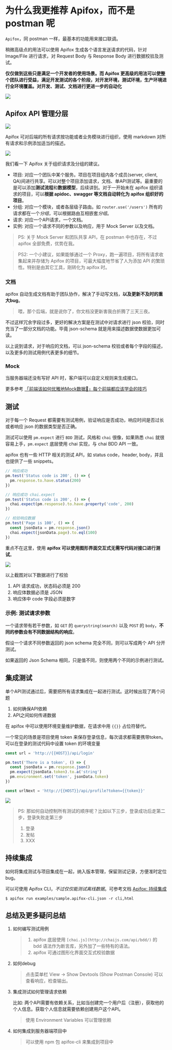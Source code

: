 # 为什么我更推荐 Apifox，而不是 postman 呢

`Apifox`，同 postman 一样，最基本的功能用来接口联调。

稍微高级点的用法可以使用 Apifox 生成各个语言发送请求的代码，针对 Image/File 进行请求，对 Request Body 与 Response Body 进行数据校验及测试。

**仅仅做到这些只是满足一个开发者的使用场景。而 Apifox 更高级的用法可以使整个团队进行受益，满足开发测试的各个阶段，对开发环境，测试环境，生产环境进行全环境覆盖。对开发、测试、文档进行更进一步的自动化**

![](https://cdn.jsdelivr.net/gh/shfshanyue/assets/2022-01-13/apifox.8afe66.webp)

## Apifox API 管理分层

![](https://cdn.jsdelivr.net/gh/shfshanyue/assets/2022-01-13/apifox%20api.5a9586.webp)

Apifox 可对后端的所有请求按功能或者业务模块进行组织，使用 markdown 对所有请求和示例添加适当的描述。

![](https://cdn.jsdelivr.net/gh/shfshanyue/assets/2022-01-13/clipboard-2357.2a5777.webp)

我们看一下 Apifox 关于组织请求及分组的建议。

+ 项目: 对应一个团队中某个服务。项目在项目组内各个成员(server, client, QA)间进行共享。可以对整个项目添加请求，文档、单API测试等。最重要的是可以添加**测试流程**和**数据模型**，后续讲到。对于一开始未在 apifox 组织请求的项目，可以**根据 apidoc、swagger 等文档自动转化为 apifox 组织好的项目**。
+ 分组: 对应一个模块，或者各层级子路由。如 `router.use('/users')` 所有的请求都在一个*分组*，可以根据路由互相嵌套*分组*。
+ 请求: 对应一个API请求，一个文档。
+ 实例: 对应一个请求不同的参数以及响应，用于 Mock Server 以及文档。

> PS: 关于 Mock Server 和团队共享 API，在 postman 中也存在，不过 apifox 全部免费，优势在我。

> PS2: 一个小建议，如果能够通过一个 Proxy，跑一遍项目，将所有请求收集起来并存储为 Apifox 的项目，可最大幅度地节省了人为添加 API 的繁琐性。特别是由其它工具，刚转化为 apifox 时。

### 文档

apifox 自动生成文档有助于团队协作，解决了手动写文档，**以及更新不及时的重大bug**。

> 喂，那个后端，就是说你了，你文档没更新害我白折腾了三天三夜。


不过这样冗余字段过多，更好的解决方案是在测试中对请求进行 json 校验，同时充当了一部分文档的功能。毕竟 json-schema 就是用来描述数据使数据更加可读。

以上说到请求，对于响应的文档，可以 json-schema 校验或者每个字段的描述，以及更多的测试用例代表更多的细节。

### Mock

当服务器端还没有写好 API 时，客户端可以自定义规则来生成接口。

更多参考 [「前端该如何优雅地Mock数据🏃」每个前端都应该学会的技巧](https://juejin.cn/post/7048916480032768013)

## 测试

对于每一个 Request 都需要有测试用例，验证响应是否成功，响应时间是否过长或者响应 json 的数据类型是否正确。

测试可以使用 `pm.expect` 进行 `BDD` 测试，风格和 `chai` 很像，如果熟悉 `chai` 就很容易上手，`pm.expect` 底层使用 chai 实现，与 chai BDD API 一致。

apifox 也有一些 HTTP 相关的测试 API，如 status code，header, body，并且也提供了一些 snippets。

```javascript
// 响应成功
pm.test('Status code is 200', () => {
  pm.response.to.have.status(200)
})

// 响应成功 chai.expect
pm.test('Status code is 200', () => {
  chai.expect(pm.response).to.have.property('code', 200)
})

// 校验响应数据
pm.test('Page is 100', () => {
  const jsonData = pm.response.json()
  chai.expect(jsonData.page).to.eql(100)
})
```

重点不在这里，使用 **apifox 可以使用图形界面交互式无需写代码对接口进行测试**。

![](https://cdn.jsdelivr.net/gh/shfshanyue/assets/2022-01-13/clipboard-5798.739b9c.webp)

以上截图对以下数据进行了校验

1. API 请求成功，状态码必须是 200
1. 响应体数据必须是 JSON
1. 响应体中 code 字段必须是数字

### 示例: 测试请求参数

一个请求带有若干参数，如 `GET` 的 `querystring(search)` 以及 `POST` 的 `body`，**不同的参数会有不同数据结构的响应**。

假设一个请求不同参数返回的 json schema 完全不同，则可以写成两个 API 分开测试。

如果返回的 Json Schema 相同，只是值不同，则使用两个不同的示例进行测试。

## 集成测试

单个API测试通过后，需要把所有请求集成在一起进行测试。这时候出现了两个问题

1. 如何确保API依赖
1. API之间如何传递数据

在 apifox 中可以使用环境变量维护数据，在请求中用 `{{}}` 占位符替代。

一个常见的场景是项目使用 token 来保存登录信息，每次请求都需要携带token。可以在登录的测试代码中设置 token 的环境变量

```javascript
const url = 'http://{{HOST}}/api/login'

pm.test('There is a token', () => {
  const jsonData = pm.response.json()
  pm.expect(jsonData.token).to.a('string')
  pm.environment.set('token', jsonData.token)
})

const urlNext = 'http://{{HOST}}/api/profile?token={{token}}'
```

![](https://cdn.jsdelivr.net/gh/shfshanyue/assets/2022-01-13/clipboard-4460.7398ca.webp)

> PS: 那如何自动控制所有测试的顺序呢？比如以下三步，登录成功后走第二步，登录失败走第三步
> 1. 登录
> 2. 发帖
> 3. XXX

## 持续集成

如何将集成测试与项目集成在一起，纳入版本管理，保留测试记录，方便准时定位 bug。

可以可使用 Apifox CLI，*不过仅仅能测试离线数据*。可参考文档 [Apifox: 持续集成](https://www.apifox.cn/help/app/ci)

```shell
$ apifox run examples/sample.apifox-cli.json -r cli,html
```

## 总结及更多疑问总结

1. 如何编写测试用例

    > 1. apifox 底层使用 `[chai.js](http://chaijs.com/api/bdd/)` 的 bdd 语法作为断言库，另外加了一些特有的语法。
    > 1. apifox 可通过图形化界面交互式校验数据

1. 如何debug

    > 点击菜单栏 View -> Show Devtools (Show Postman Console) 可以查看响应，检查输出。

1. 集成测试如何管理请求依赖

    比如: 两个API需要有依赖关系，比如当创建完一个用户后（注册），获取他的个人信息。获取个人信息就需要依赖创建用户这个API。

    > 使用 Environment Variables 可以管理依赖

1. 如何集成到服务器端项目中

    > 可以使用 npm 包 apifox-cli 来集成到项目中
